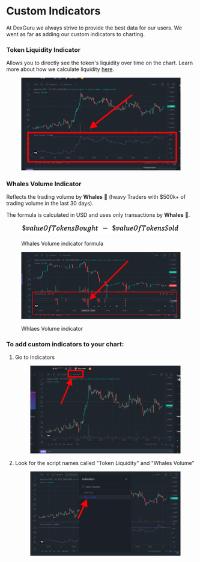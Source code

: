 # Custom Indicators

At DexGuru we always strive to provide the best data for our users. We went as far as adding our custom indicators to charting.&#x20;

### **Token Liquidity Indicator**&#x20;

Allows you to directly see the token's liquidity over time on the chart. Learn more about how we calculate liquidity [here](../token-liquidity.md). &#x20;

<figure><img src="../../../.gitbook/assets/Screen Shot 2022-09-12 at 7.03.01 PM (1).png" alt=""><figcaption></figcaption></figure>

### **Whales Volume Indicator**&#x20;

Reflects the trading volume by **Whales** 🐳 (heavy Traders with $500k+ of trading volume in the last 30 days).&#x20;

The formula is calculated in USD and uses only transactions by **Whales** 🐳.

<figure><img src="../../../.gitbook/assets/Screen Shot 2022-11-29 at 11.11.59 AM.png" alt=""><figcaption><p>Whales Volume indicator formula</p></figcaption></figure>

<figure><img src="../../../.gitbook/assets/Screen Shot 2022-11-29 at 11.25.57 AM.png" alt=""><figcaption><p>Whlaes Volume indicator</p></figcaption></figure>

### To add custom indicators to your chart:&#x20;

1.  Go to Indicators&#x20;

    <figure><img src="../../../.gitbook/assets/Screen Shot 2022-09-12 at 7.01.06 PM (1).png" alt=""><figcaption></figcaption></figure>
2.  Look for the script names called "Token Liquidity" and "Whales Volume"

    <figure><img src="../../../.gitbook/assets/Screen Shot 2022-09-12 at 6.59.42 PM.png" alt=""><figcaption></figcaption></figure>

### &#x20;
